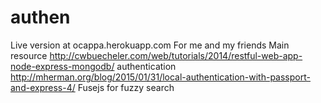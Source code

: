 # authen

Live version at ocappa.herokuapp.com
For me and my friends
Main resource
http://cwbuecheler.com/web/tutorials/2014/restful-web-app-node-express-mongodb/
authentication
http://mherman.org/blog/2015/01/31/local-authentication-with-passport-and-express-4/
Fusejs for fuzzy search
